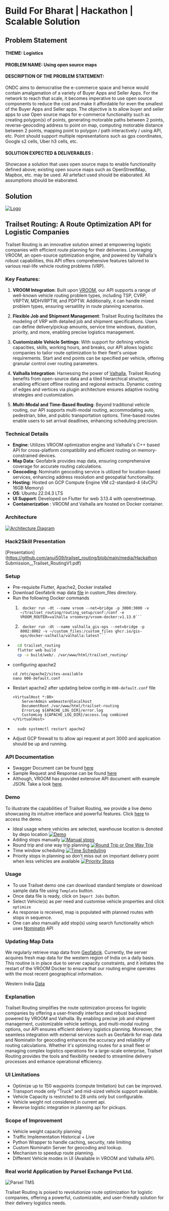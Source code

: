 # Build For Bharat | Hackathon | Scalable Solution

## Problem Statement

#### THEME: Logistics

#### PROBLEM NAME: Using open source maps

#### DESCRIPTION OF THE PROBLEM STATEMENT:
ONDC aims to democratise the e-commerce space and hence would contain amalgamation of a variety of Buyer Apps and Seller Apps.
For the network to reach that scale, it becomes imperative to use open source components to reduce the cost and make it affordable for even the smallest of the Buyer Apps and Seller apps.
The objective is to allow buyer and seller apps to use Open source maps for e-commerce functionality such as creating polygon(s) of points, generating motorable paths between 2 points, reverse-geocoding address to point on map, computing motorable distance between 2 points, mapping point to polygon / path interactively / using API, etc.
Point should support multiple representations such as gps coordinates, Google s2 cells, Uber h3 cells, etc.

#### SOLUTION EXPECTED & DELIVERABLES :
Showcase a solution that uses open source maps to enable functionality defined above; existing open source maps such as OpenStreetMap, Mapbox, etc. may be used.
All artefact used should be elaborated.
All assumptions should be elaborated.

## Solution

[![Logo](https://github.com/anuj509/trailset_routing/blob/main/media/trailset_logo.svg)](http://trailset.in)

## Trailset Routing: A Route Optimization API for Logistic Companies

Trailset Routing is an innovative solution aimed at empowering logistic companies with efficient route planning for their deliveries. Leveraging VROOM, an open-source optimization engine, and powered by Valhalla's robust capabilities, this API offers comprehensive features tailored to various real-life vehicle routing problems (VRP).

### Key Features:

1. **VROOM Integration**: Built upon [VROOM](https://github.com/VROOM-Project/vroom), our API supports a range of well-known vehicle routing problem types, including TSP, CVRP, VRPTW, MDHVRPTW, and PDPTW. Additionally, it can handle mixed problem types, ensuring versatility in route planning scenarios.

2. **Flexible Job and Shipment Management**: Trailset Routing facilitates the modeling of VRP with detailed job and shipment specifications. Users can define delivery/pickup amounts, service time windows, duration, priority, and more, enabling precise logistics management.

3. **Customizable Vehicle Settings**: With support for defining vehicle capacities, skills, working hours, and breaks, our API allows logistic companies to tailor route optimization to their fleet's unique requirements. Start and end points can be specified per vehicle, offering granular control over routing parameters.

4. **Valhalla Integration**: Harnessing the power of [Valhalla](https://github.com/valhalla/valhalla), Trailset Routing benefits from open-source data and a tiled hierarchical structure, enabling efficient offline routing and regional extracts. Dynamic costing of edges and vertices via plugin architecture ensures adaptive routing strategies and customization.

5. **Multi-Modal and Time-Based Routing**: Beyond traditional vehicle routing, our API supports multi-modal routing, accommodating auto, pedestrian, bike, and public transportation options. Time-based routes enable users to set arrival deadlines, enhancing scheduling precision.

### Technical Details

- **Engine**: Utilizes VROOM optimization engine and Valhalla's C++ based API for cross-platform compatibility and efficient routing on memory-constrained devices.
- **Map Data**: Geofabrik provides map data, ensuring comprehensive coverage for accurate routing calculations.
- **Geocoding**: Nominatin geocoding service is utilized for location-based services, enhancing address resolution and geospatial functionality.
- **Hosting**: Hosted on GCP Compute Engine VM c2-standard-4 (4vCPU 16GB Memory) 
- **OS**: Ubuntu 22.04.3 LTS
- **UI Support**: Developed on Flutter for web 3.13.4 with openstreetmap.
- **Containerization** : VROOM and Valhalla are hosted on Docker container.


### Architecture
[![Architecture Diagram](https://github.com/anuj509/trailset_routing/blob/main/media/trailset-arch-diagram.jpg)](http://trailset.in)

### Hack2Skill Presentation
[Presentation](https://github.com/anuj509/trailset_routing/blob/main/media/Hackathon Submission__Trailset_RoutingV1.pdf)

### Setup
- Pre-requisite Flutter, Apache2, Docker installed
- Download Geofabrik map data [file](https://download.geofabrik.de/asia/india/western-zone-latest.osm.pbf) in custom_files directory. 
- Run the following Docker commands
    1. ```
        docker run -dt --name vroom --net=bridge -p 3000:3000 -v ~/trailset_routing/routing_setup/conf:/conf -e VROOM_ROUTER=valhalla vroomvrp/vroom-docker:v1.13.0```
    2. ```
        docker run -dt --name valhalla_gis-ops --net=bridge -p 8002:8002 -v ~/custom_files:/custom_files ghcr.io/gis-ops/docker-valhalla/valhalla:latest```
- ```bash
    cd trailset_routing
    flutter web build
    cp -a build/web/. /var/www/html/trailset_routing/
    ```
- configuring apache2
    ```
    cd /etc/apache2/sites-available
    nano 000-default.conf
    ```
- Restart apache2 after updating below config in `000-default.conf` file
    ```
    <VirtualHost *:80>
        ServerAdmin webmaster@localhost
        DocumentRoot /var/www/html/trailset-routing
        ErrorLog ${APACHE_LOG_DIR}/error.log
        CustomLog ${APACHE_LOG_DIR}/access.log combined
    </VirtualHost>

    ```
- ```
    sudo systemctl restart apache2
    ```
- Adjust GCP firewall to to allow api request at port 3000 and application should be up and running.


### API Documentation
- Swagger Document can be found [here](https://github.com/anuj509/trailset_routing/blob/main/docs/swagger.yaml)  
- Sample Request and Response can be found [here](https://github.com/anuj509/trailset_routing/tree/main/test/sample%20request)  
- Although, VROOM has provided extensive API document with example JSON. Take a look [here](https://github.com/VROOM-Project/vroom/blob/master/docs/API.md).  


### Demo

To illustrate the capabilities of Trailset Routing, we provide a live demo showcasing its intuitive interface and powerful features. Click [here](http://trailset.in/) to access the demo.

- Ideal usage where vehicles are selected, warehouse location is denoted by depo location 
[![Demo](https://img.youtube.com/vi/5f8kZVn4R44/maxresdefault.jpg)](https://youtu.be/5f8kZVn4R44)
- Adding stops manually
[![Manual stops](https://img.youtube.com/vi/5Qwhf2fIrgE/maxresdefault.jpg)](https://youtu.be/5Qwhf2fIrgE)
- Round trip and one way trip planning
[![Round Trip or One Way Trip](https://img.youtube.com/vi/enQYarg7_bA/maxresdefault.jpg)](https://youtu.be/enQYarg7_bA)
- Time window scheduling
[![Time Scheduling](https://img.youtube.com/vi/tRT2h_k-OF0/maxresdefault.jpg)](https://youtu.be/tRT2h_k-OF0)
- Priority stops in planning so don't miss out on important delivery point when less vehicles are available
[![Priority Stops](https://img.youtube.com/vi/28CUlmC-1aU/maxresdefault.jpg)](https://youtu.be/28CUlmC-1aU)


### Usage
- To use Trailset demo one can download standard template or download sample data file using `Template` button. 
- Once data file is ready, click on `Import Jobs` button. 
- Select Vehicle(s) as per need and customise vehicle properties and click `optimize`
- As response is received, map is populated with planned routes with stops in sequence.
- One can also manually add stop(s) using search functionality which uses [Nominatin](https://nominatim.org/release-docs/latest/api/Overview/) API


### Updating Map Data
We regularly retrieve map data from [Geofabrik](https://download.geofabrik.de/). Currently, the server acquires fresh map data for the western region of India on a daily basis. This routine is in place due to server capacity constraints, and it initiates the restart of the VROOM Docker to ensure that our routing engine operates with the most recent geographical information.

Western India [Data](https://download.geofabrik.de/asia/india/western-zone-latest.osm.pbf)

### Explanation

Trailset Routing simplifies the route optimization process for logistic companies by offering a user-friendly interface and robust backend powered by VROOM and Valhalla. By enabling precise job and shipment management, customizable vehicle settings, and multi-modal routing options, our API ensures efficient delivery logistics planning. Moreover, the seamless integration with external services such as Geofabrik for map data and Nominatin for geocoding enhances the accuracy and reliability of routing calculations. Whether it's optimizing routes for a small fleet or managing complex logistics operations for a large-scale enterprise, Trailset Routing provides the tools and flexibility needed to streamline delivery processes and enhance operational efficiency.

### UI Limitations
- Optimize up to 150 waypoints (compute limitation) but can be improved.
- Transport mode only "Truck" and mid-sized vehicle support available.
- Vehicle Capacity is restricted to 28 units only but configurable.
- Vehicle weight not considered in current api.
- Reverse logistic integration in planning api for pickups.


### Scope of Improvement
- Vehicle weight capacity planning
- Traffic Implementation Historical + Live
- Python Wrapper to handle caching, security, rate limiting
- Custom Nominatin Server for geocoding and lookup.
- Mechanism to speedup route planning.
- Different Vehicle modes in UI (Available in VROOM and Valhalla API).


### Real world Application by Parsel Exchange Pvt Ltd.
![Parsel TMS](https://github.com/anuj509/trailset_routing/blob/main/media/optimize_route%20plan.gif)


Trailset Routing is poised to revolutionize route optimization for logistic companies, offering a powerful, customizable, and user-friendly solution for their delivery logistics needs.